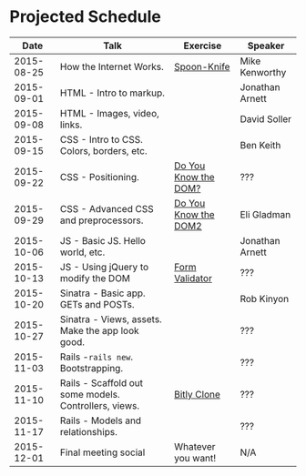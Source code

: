 # Projected Schedule

| Date       | Talk                                                 | Exercise                                                          | Speaker           |
|------------|------------------------------------------------------|-------------------------------------------------------------------|-------------------|
| 2015-08-25 | How the Internet Works.                              | [Spoon-Knife](https://github.com/CWDG/Spoon-Knife)                | Mike Kenworthy    |
| 2015-09-01 | HTML - Intro to markup.                              |                                                                   | Jonathan Arnett   |
| 2015-09-08 | HTML - Images, video, links.                         |                                                                   | David Soller      |
| 2015-09-15 | CSS - Intro to CSS. Colors, borders, etc.            |                                                                   | Ben Keith         |
| 2015-09-22 | CSS - Positioning.                                   | [Do You Know the DOM?](https://github.com/CWDG/DoYouKnowTheDOM)   | ???               |
| 2015-09-29 | CSS - Advanced CSS and preprocessors.                | [Do You Know the DOM2](https://github.com/CWDG/DoYouKnowTheDom2)  | Eli Gladman       |
| 2015-10-06 | JS - Basic JS. Hello world, etc.                     |                                                                   | Jonathan Arnett   |
| 2015-10-13 | JS - Using jQuery to modify the DOM                  | [Form Validator](https://github.com/CWDG/FormValidator)           | ???               |
| 2015-10-20 | Sinatra - Basic app. GETs and POSTs.                 |                                                                   | Rob Kinyon        |
| 2015-10-27 | Sinatra - Views, assets. Make the app look good.     |                                                                   | ???               |
| 2015-11-03 | Rails -`rails new`. Bootstrapping.                   |                                                                   | ???               |
| 2015-11-10 | Rails - Scaffold out some models. Controllers, views.| [Bitly Clone](https://github.com/CWDG/BitlyClone)                 | ???               |
| 2015-11-17 | Rails - Models and relationships.                    |                                                                   | ???               |
| 2015-12-01 | Final meeting social                                 | Whatever you want!                                                | N/A               |
